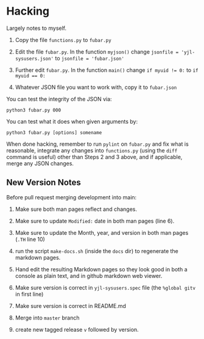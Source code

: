 Hacking
=======

Largely notes to myself.

1) Copy the file `functions.py` to `fubar.py`

2) Edit the file `fubar.py`. In the function `myjson()` change
   `jsonfile = 'yjl-sysusers.json'` to `jsonfile = 'fubar.json'`

3) Further edit `fubar.py`. In the function `main()` change
   `if myuid != 0:` to `if myuid == 0:`

4) Whatever JSON file you want to work with, copy it to
   `fubar.json`

You can test the integrity of the JSON via:

    python3 fubar.py 000

You can test what it does when given arguments by:

    python3 fubar.py [options] somename

When done hacking, remember to run `pylint` on `fubar.py` and fix
what is reasonable, integrate any changes into `functions.py`
(using the `diff` command is useful) other than Steps 2 and 3 above,
and if applicable, merge any JSON changes.


New Version Notes
-----------------

Before pull request merging development into main:

1) Make sure both man pages reflect and changes.

2) Make sure to update `Modified:` date in both man pages (line 6).

3) Make sure to update the Month, year, and version in both man pages
   (`.TH` line 10)

4) run the script `make-docs.sh` (inside the `docs` dir) to regenerate
   the markdown pages.

5) Hand edit the resulting Markdown pages so they look good in both a
   console as plain text, and in github markdown web viewer.

6) Make sure version is correct in `yjl-sysusers.spec` file (the
   `%global gitv` in first line)

7) Make sure version is correct in README.md

8) Merge into `master` branch

9) create new tagged release `v` followed by version.
